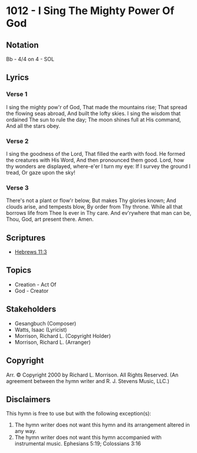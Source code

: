 # 1012 - I Sing The Mighty Power Of God

## Notation

Bb - 4/4 on 4 - SOL

## Lyrics

### Verse 1

I sing the mighty pow'r of God, That made the mountains rise; That spread the flowing seas abroad, And built the lofty skies. I sing the wisdom that ordained The sun to rule the day; The moon shines full at His command, And all the stars obey.

### Verse 2

I sing the goodness of the Lord, That filled the earth with food. He formed the creatures with His Word, And then pronounced them good. Lord, how thy wonders are displayed, where-e'er I turn my eye: If I survey the ground I tread, Or gaze upon the sky!

### Verse 3

There's not a plant or flow'r below, But makes Thy glories known; And clouds arise, and tempests blow, By order from Thy throne. While all that borrows life from Thee Is ever in Thy care. And ev'rywhere that man can be, Thou, God, art present there. Amen.


## Scriptures

- [Hebrews 11:3](https://www.biblegateway.com/passage/?search=Hebrews%2011%3A3)

## Topics

- Creation - Act Of
- God - Creator

## Stakeholders

- Gesangbuch (Composer)
- Watts, Isaac (Lyricist)
- Morrison, Richard L. (Copyright Holder)
- Morrison, Richard L. (Arranger)

## Copyright

Arr. © Copyright 2000 by Richard L. Morrison. All Rights Reserved.
(An agreement between the hymn writer and R. J. Stevens Music, LLC.)

## Disclaimers

This hymn is free to use but with the following exception(s):
1. The hymn writer does not want this hymn and its arrangement altered in any way.
2. The hymn writer does not want this hymn accompanied with instrumental music.
Ephesians 5:19; Colossians 3:16

